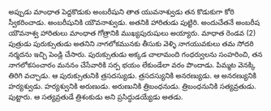 ﻿అప్పుడు మాంధాత పెద్దకొడుకు అంబరీషుని తాత యువనాశ్వుడు తన కొడుకుగా కోరి స్వీకరించాడు. అంబరీషునికి యౌవనాశ్వుడు. అతనికి హారితుడు పుట్టిరి. అందుచేతనే అంబరీష యౌవనాశ్వ హారితులు మాంధాత గోత్రానికి ముఖ్యపురుషులు అయ్యారు. మాధాత రెండవ (2) పుత్రుడు పురుక్సుతుడు అతనిని నాగలోకమునకు తీసుకు వెళ్ళి నాగయువకులు తమ సోదరి నర్మదను ఇచ్చి పెండ్లి చేసారు. పురుక్సుతుడు అక్కడ చాలామంది గంధర్వులను సంహరించి, తన నాగలోకసంచారం మననం చేసేవారికి సర్ప భయం లేకుండేలా వరం పొందాడు. పిమ్మట వెనక్కి తిరిగి వచ్చాడు. ఆ పురుక్సుతునికి త్రసదస్యుడు. త్రసదస్యునికి అనరణ్యుడు. ఆ అనరణ్యునికి హర్యశ్వుడు. హర్యశ్వునికి అరుణుడు. అరుణునికి త్రిబంధనుడు. త్రిబంధనునికి సత్యవ్రతుడు. పుట్టారు. ఆ సత్యవ్రతుడే త్రిశంకుడు అని ప్రసిద్ధుడయ్యేడు అతడు. 


